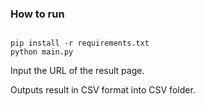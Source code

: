 ### How to run
```

pip install -r requirements.txt
python main.py

```

Input the URL of the result page.

Outputs result in CSV format into CSV folder.

